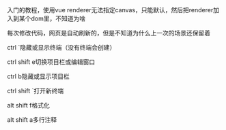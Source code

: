 入门的教程，使用vue renderer无法指定canvas，只能默认，然后把renderer加入到某个dom里，不知道为啥

每次修改代码，网页是自动刷新的，但是不知道为什么上一次的场景还保留着





ctrl `隐藏或显示终端（没有终端会创建）

ctrl shift e切换项目栏或编辑窗口



ctrl b隐藏或显示项目栏

ctrl shift `打开新终端

alt shift f格式化

alt shift a多行注释